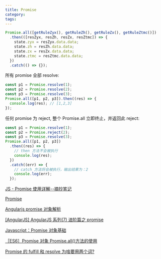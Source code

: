 ```yaml
---
title: Promise
category:
tags:
---
```


```javascript
Promise.all([getRuleZyx(), getRuleZh(), getRuleZx(), getRuleZtmc()])
  .then(([resZyx, resZh, resZx, resZtmc]) => {
    state.zyx = resZyx.data.data;
    state.zh = resZh.data.data;
    state.zx = resZx.data.data;
    state.ztmc = resZtmc.data.data;
  })
  .catch(() => {});
```

所有 promise 全部 resolve:

```js
const p1 = Promise.resolve(1);
const p2 = Promise.resolve(2);
const p3 = Promise.resolve(3);
Promise.all([p1, p2, p3]).then((res) => {
  console.log(res); // [1,2,3]
});
```

任何 promise 为 reject, 整个 Promise.all 立即终止，并返回此 reject:

```js
const p1 = Promise.resolve(1);
const p2 = Promise.reject(2);
const p3 = Promise.resolve(3);
Promise.all([p1, p2, p3])
  .then((res) => {
    // then 方法不会被执行
    console.log(res);
  })
  .catch((err) => {
    // catch 方法将会被执行，输出结果为：2
    console.log(err);
  });
```

[JS - Promise 使用详解--摘抄笔记](https://www.cnblogs.com/sweeeper/p/8442613.html)

[Promise](https://www.liaoxuefeng.com/wiki/001434446689867b27157e896e74d51a89c25cc8b43bdb3000/0014345008539155e93fc16046d4bb7854943814c4f9dc2000)

[Angularjs promise 对象解析](https://www.cnblogs.com/sword-successful/p/4626797.html)

[[AngularJS] AngularJS 系列(7) 进阶篇之 promise](https://www.cnblogs.com/neverc/p/5928285.html)

[Javascript：Promise 对象基础](https://www.jianshu.com/p/82237a7ca6e5)

[［ES6］Promise 对象 Promise.all()方法的使用](https://itbilu.com/javascript/js/41KMSZ9a.html)

[Promise 的 fulfill 和 resolve 为啥要用两个词?](https://www.zhihu.com/question/34445479)
